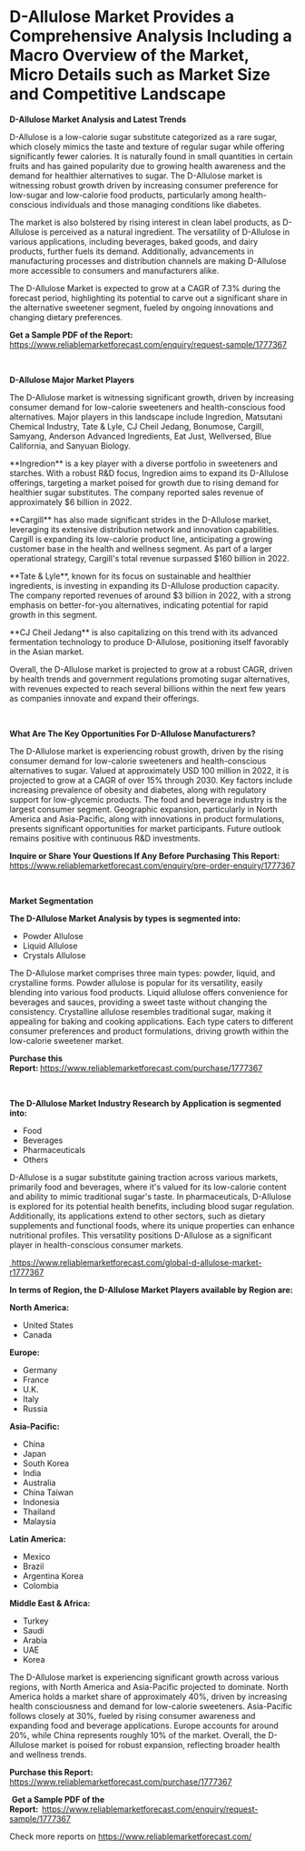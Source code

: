 <p><h1>D-Allulose Market Provides a Comprehensive Analysis Including a Macro Overview of the Market, Micro Details such as Market Size and Competitive Landscape</h1></p><p><strong>D-Allulose Market Analysis and Latest Trends</strong></p>
<p><p>D-Allulose is a low-calorie sugar substitute categorized as a rare sugar, which closely mimics the taste and texture of regular sugar while offering significantly fewer calories. It is naturally found in small quantities in certain fruits and has gained popularity due to growing health awareness and the demand for healthier alternatives to sugar. The D-Allulose market is witnessing robust growth driven by increasing consumer preference for low-sugar and low-calorie food products, particularly among health-conscious individuals and those managing conditions like diabetes.</p><p>The market is also bolstered by rising interest in clean label products, as D-Allulose is perceived as a natural ingredient. The versatility of D-Allulose in various applications, including beverages, baked goods, and dairy products, further fuels its demand. Additionally, advancements in manufacturing processes and distribution channels are making D-Allulose more accessible to consumers and manufacturers alike.</p><p>The D-Allulose Market is expected to grow at a CAGR of 7.3% during the forecast period, highlighting its potential to carve out a significant share in the alternative sweetener segment, fueled by ongoing innovations and changing dietary preferences.</p></p>
<p><strong>Get a Sample PDF of the Report:&nbsp;</strong> <a href="https://www.reliablemarketforecast.com/enquiry/request-sample/1777367?utm_campaign=2249&utm_medium=2&utm_source=Github&utm_content=ia&utm_term=02022025&utm_id=d-allulose">https://www.reliablemarketforecast.com/enquiry/request-sample/1777367</a></p>
<p>&nbsp;</p>
<p><strong>D-Allulose Major Market Players</strong></p>
<p><p>The D-Allulose market is witnessing significant growth, driven by increasing consumer demand for low-calorie sweeteners and health-conscious food alternatives. Major players in this landscape include Ingredion, Matsutani Chemical Industry, Tate & Lyle, CJ Cheil Jedang, Bonumose, Cargill, Samyang, Anderson Advanced Ingredients, Eat Just, Wellversed, Blue California, and Sanyuan Biology.</p><p>**Ingredion** is a key player with a diverse portfolio in sweeteners and starches. With a robust R&D focus, Ingredion aims to expand its D-Allulose offerings, targeting a market poised for growth due to rising demand for healthier sugar substitutes. The company reported sales revenue of approximately $6 billion in 2022.</p><p>**Cargill** has also made significant strides in the D-Allulose market, leveraging its extensive distribution network and innovation capabilities. Cargill is expanding its low-calorie product line, anticipating a growing customer base in the health and wellness segment. As part of a larger operational strategy, Cargill's total revenue surpassed $160 billion in 2022.</p><p>**Tate & Lyle**, known for its focus on sustainable and healthier ingredients, is investing in expanding its D-Allulose production capacity. The company reported revenues of around $3 billion in 2022, with a strong emphasis on better-for-you alternatives, indicating potential for rapid growth in this segment. </p><p>**CJ Cheil Jedang** is also capitalizing on this trend with its advanced fermentation technology to produce D-Allulose, positioning itself favorably in the Asian market. </p><p>Overall, the D-Allulose market is projected to grow at a robust CAGR, driven by health trends and government regulations promoting sugar alternatives, with revenues expected to reach several billions within the next few years as companies innovate and expand their offerings.</p></p>
<p>&nbsp;</p>
<p><strong>What Are The Key Opportunities For D-Allulose Manufacturers?</strong></p>
<p><p>The D-Allulose market is experiencing robust growth, driven by the rising consumer demand for low-calorie sweeteners and health-conscious alternatives to sugar. Valued at approximately USD 100 million in 2022, it is projected to grow at a CAGR of over 15% through 2030. Key factors include increasing prevalence of obesity and diabetes, along with regulatory support for low-glycemic products. The food and beverage industry is the largest consumer segment. Geographic expansion, particularly in North America and Asia-Pacific, along with innovations in product formulations, presents significant opportunities for market participants. Future outlook remains positive with continuous R&D investments.</p></p>
<p><strong>Inquire or Share Your Questions If Any Before Purchasing This Report:</strong> <a href="https://www.reliablemarketforecast.com/enquiry/pre-order-enquiry/1777367?utm_campaign=2249&utm_medium=2&utm_source=Github&utm_content=ia&utm_term=02022025&utm_id=d-allulose">https://www.reliablemarketforecast.com/enquiry/pre-order-enquiry/1777367</a></p>
<p>&nbsp;</p>
<p><strong>Market Segmentation</strong></p>
<p><strong>The D-Allulose Market Analysis by types is segmented into:</strong></p>
<p><ul><li>Powder Allulose</li><li>Liquid Allulose</li><li>Crystals Allulose</li></ul></p>
<p><p>The D-Allulose market comprises three main types: powder, liquid, and crystalline forms. Powder allulose is popular for its versatility, easily blending into various food products. Liquid allulose offers convenience for beverages and sauces, providing a sweet taste without changing the consistency. Crystalline allulose resembles traditional sugar, making it appealing for baking and cooking applications. Each type caters to different consumer preferences and product formulations, driving growth within the low-calorie sweetener market.</p></p>
<p><strong>Purchase this Report:&nbsp;</strong><a href="https://www.reliablemarketforecast.com/purchase/1777367?utm_campaign=2249&utm_medium=2&utm_source=Github&utm_content=ia&utm_term=02022025&utm_id=d-allulose">https://www.reliablemarketforecast.com/purchase/1777367</a></p>
<p>&nbsp;</p>
<p><strong>The D-Allulose Market Industry Research by Application is segmented into:</strong></p>
<p><ul><li>Food</li><li>Beverages</li><li>Pharmaceuticals</li><li>Others</li></ul></p>
<p><p>D-Allulose is a sugar substitute gaining traction across various markets, primarily food and beverages, where it's valued for its low-calorie content and ability to mimic traditional sugar's taste. In pharmaceuticals, D-Allulose is explored for its potential health benefits, including blood sugar regulation. Additionally, its applications extend to other sectors, such as dietary supplements and functional foods, where its unique properties can enhance nutritional profiles. This versatility positions D-Allulose as a significant player in health-conscious consumer markets.</p></p>
<p><a href="https://www.reliablemarketforecast.com/global-d-allulose-market-r1777367?utm_campaign=2249&utm_medium=2&utm_source=Github&utm_content=ia&utm_term=02022025&utm_id=d-allulose">&nbsp;https://www.reliablemarketforecast.com/global-d-allulose-market-r1777367</a></p>
<p><strong>In terms of Region, the D-Allulose Market Players available by Region are:</strong></p>
<p>
    <p> <strong> North America: </strong>
        <ul>
            <li>United States</li>
            <li>Canada</li>
        </ul>
        </p> 
    <p> <strong> Europe: </strong>
        <ul>
            <li>Germany</li>
            <li>France</li>
            <li>U.K.</li>
            <li>Italy</li>
            <li>Russia</li>
        </ul>
        </p> 
    <p> <strong> Asia-Pacific: </strong>
        <ul>
            <li>China</li>
            <li>Japan</li>
            <li>South Korea</li>
            <li>India</li>
            <li>Australia</li>
            <li>China Taiwan</li>
            <li>Indonesia</li>
            <li>Thailand</li>
            <li>Malaysia</li>
        </ul>
        </p> 
    <p> <strong> Latin America: </strong>
        <ul>
            <li>Mexico</li>
            <li>Brazil</li>
            <li>Argentina Korea</li>
            <li>Colombia</li>
        </ul>
        </p> 
    <p> <strong> Middle East & Africa: </strong>
        <ul>
            <li>Turkey</li>
            <li>Saudi</li>
            <li>Arabia</li>
            <li>UAE</li>
            <li>Korea</li>
        </ul>
    </p>
    </p>
<p><p>The D-Allulose market is experiencing significant growth across various regions, with North America and Asia-Pacific projected to dominate. North America holds a market share of approximately 40%, driven by increasing health consciousness and demand for low-calorie sweeteners. Asia-Pacific follows closely at 30%, fueled by rising consumer awareness and expanding food and beverage applications. Europe accounts for around 20%, while China represents roughly 10% of the market. Overall, the D-Allulose market is poised for robust expansion, reflecting broader health and wellness trends.</p></p>
<p><strong>Purchase this Report: </strong><a href="https://www.reliablemarketforecast.com/purchase/1777367?utm_campaign=2249&utm_medium=2&utm_source=Github&utm_content=ia&utm_term=02022025&utm_id=d-allulose">https://www.reliablemarketforecast.com/purchase/1777367</a></p>
<p>&nbsp;<strong>Get a Sample PDF of the Report:&nbsp;&nbsp;</strong><a href="https://www.reliablemarketforecast.com/enquiry/request-sample/1777367?utm_campaign=2249&utm_medium=2&utm_source=Github&utm_content=ia&utm_term=02022025&utm_id=d-allulose">https://www.reliablemarketforecast.com/enquiry/request-sample/1777367</a></p>
<p><strong></strong></p>
<p>Check more reports on <a href="https://www.reliablemarketforecast.com/?utm_campaign=2249&utm_medium=2&utm_source=Github&utm_content=ia&utm_term=02022025&utm_id=d-allulose">https://www.reliablemarketforecast.com/</a></p>